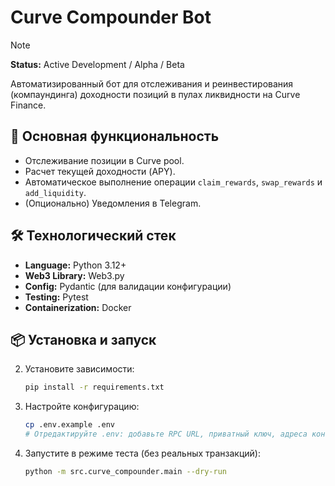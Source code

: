 # Curve Compounder Bot

> [!NOTE]
> **Status:** Active Development / Alpha / Beta

Автоматизированный бот для отслеживания и реинвестирования (компаундинга) доходности позиций в пулах ликвидности на Curve Finance.

## 🚀 Основная функциональность

*   Отслеживание позиции в Curve pool.
*   Расчет текущей доходности (APY).
*   Автоматическое выполнение операции `claim_rewards`, `swap_rewards` и `add_liquidity`.
*   (Опционально) Уведомления в Telegram.

## 🛠 Технологический стек

*   **Language:** Python 3.12+
*   **Web3 Library:** Web3.py
*   **Config:** Pydantic (для валидации конфигурации)
*   **Testing:** Pytest
*   **Containerization:** Docker

## 📦 Установка и запуск

2.  Установите зависимости:
    ```bash
    pip install -r requirements.txt
    ```

3.  Настройте конфигурацию:
    ```bash
    cp .env.example .env
    # Отредактируйте .env: добавьте RPC URL, приватный ключ, адреса контрактов
    ```

4.  Запустите в режиме теста (без реальных транзакций):
    ```bash
    python -m src.curve_compounder.main --dry-run
    ```
   
